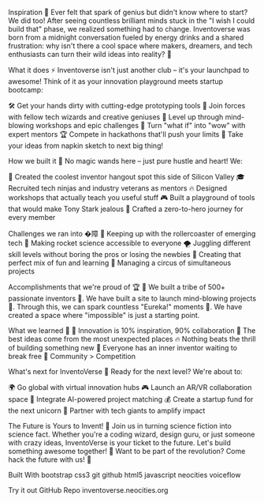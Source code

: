 Inspiration 🌟
Ever felt that spark of genius but didn't know where to start? We did too! After seeing countless brilliant minds stuck in the "I wish I could build that" phase, we realized something had to change. Inventoverse was born from a midnight conversation fueled by energy drinks and a shared frustration: why isn't there a cool space where makers, dreamers, and tech enthusiasts can turn their wild ideas into reality? 🚀

What it does ⚡
Inventoverse isn't just another club – it's your launchpad to awesome! Think of it as your innovation playground meets startup bootcamp:

🛠️ Get your hands dirty with cutting-edge prototyping tools 🤝 Join forces with fellow tech wizards and creative geniuses 🎯 Level up through mind-blowing workshops and epic challenges 🌈 Turn "what if" into "wow" with expert mentors 🏆 Compete in hackathons that'll push your limits 🚀 Take your ideas from napkin sketch to next big thing!

How we built it 🔧
No magic wands here – just pure hustle and heart! We:

🤘 Created the coolest inventor hangout spot this side of Silicon Valley 🎓 Recruited tech ninjas and industry veterans as mentors 🔥 Designed workshops that actually teach you useful stuff 🎮 Built a playground of tools that would make Tony Stark jealous 💪 Crafted a zero-to-hero journey for every member

Challenges we ran into �障
🎢 Keeping up with the rollercoaster of emerging tech 🎯 Making rocket science accessible to everyone 🌪️ Juggling different skill levels without boring the pros or losing the newbies 💫 Creating that perfect mix of fun and learning 🎪 Managing a circus of simultaneous projects

Accomplishments that we're proud of 🏆
🌟 We built a tribe of 500+ passionate inventors 🚀. We have built a site to launch mind-blowing projects 🤝. Through this, we can spark countless "Eureka!" moments 🎉. We have created a space where "impossible" is just a starting point.

What we learned 🧠
🎨 Innovation is 10% inspiration, 90% collaboration 🌈 The best ideas come from the most unexpected places 🔥 Nothing beats the thrill of building something new 🌟 Everyone has an inner inventor waiting to break free 💪 Community > Competition

What's next for InventoVerse 🚀
Ready for the next level? We're about to:

🌍 Go global with virtual innovation hubs 🎮 Launch an AR/VR collaboration space 🤖 Integrate AI-powered project matching 💰 Create a startup fund for the next unicorn 🎯 Partner with tech giants to amplify impact

The Future is Yours to Invent! 🌟
Join us in turning science fiction into science fact. Whether you're a coding wizard, design guru, or just someone with crazy ideas, InventoVerse is your ticket to the future. Let's build something awesome together! 🚀 Want to be part of the revolution? Come hack the future with us! 💫

Built With
bootstrap
css3
git
github
html5
javascript
neocities
voiceflow


Try it out
 GitHub Repo
 inventoverse.neocities.org
